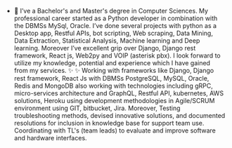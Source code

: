 - 👋 I’ve a Bachelor's and Master's degree in Computer Sciences. My professional career started as a Python developer in combination with the DBMSs MySql, Oracle. I’ve done several projects with python as a Desktop app, Restful APIs, bot scripting, Web scraping, Data Mining, Data Extraction, Statistical Analysis, Machine learning and Deep learning. Moreover I’ve excellent grip over Django, Django rest framework, React js, Web2py and VOIP (asterisk pbx). I look forward to utilize my knowledge, potential and experience which I have gained from my services. 
✨ ✨
Working with frameworks like Django, Django rest framework, React Js with DBMSs PostgreSQL, MySQL, Oracle, Redis and MongoDB also working with technologies including gRPC, micro-services architecture and GraphQL, Restful API, kubernetes, AWS solutions, Heroku using development methodologies in Agile/SCRUM environment using GIT, bitbucket, Jira.
Moreover, Testing troubleshooting methods, devised innovative solutions, and documented resolutions for inclusion in knowledge base for support team use. Coordinating with TL's (team leads) to evaluate and improve software and hardware interfaces.
